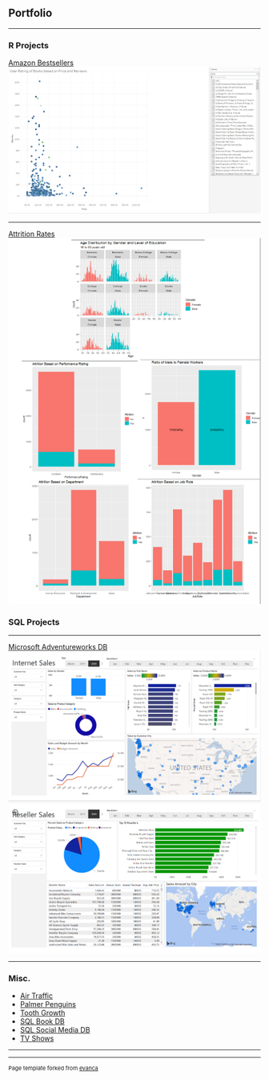 ## Portfolio

---

### R Projects

<a href="https://github.com/MichaelMoreno17/michaelmoreno17.github.io/tree/master/Projects/Project_1" target="_blank">Amazon Bestsellers</a>
<img src="images/Amazon BestSellers.png?raw=true"/>

---
<a href="https://github.com/MichaelMoreno17/michaelmoreno17.github.io/tree/master/Projects/Project_2" target="_blank">Attrition Rates</a>
<img src="images/Attrition Rate Graphs.png?raw=true"/>

### SQL Projects

---
<a href="https://github.com/MichaelMoreno17/michaelmoreno17.github.io/tree/master/Projects/Project_3" target="_blank">Microsoft Adventureworks DB</a>
<img src="images/Internet Sales.png?raw=true"/>
<img src="images/Reseller Sales.png?raw=true"/>

---

### Misc.

- <a href="https://github.com/MichaelMoreno17/michaelmoreno17.github.io/tree/master/Projects/Project_4" target="_blank">Air Traffic</a>
- <a href="https://github.com/MichaelMoreno17/michaelmoreno17.github.io/tree/master/Projects/Project_5" target="_blank">Palmer Penguins</a>
- <a href="https://github.com/MichaelMoreno17/michaelmoreno17.github.io/tree/master/Projects/Project_6" target="_blank">Tooth Growth</a>
- <a href="https://github.com/MichaelMoreno17/michaelmoreno17.github.io/tree/master/Projects/Project_7" target="_blank">SQL Book DB</a>
- <a href="https://github.com/MichaelMoreno17/michaelmoreno17.github.io/tree/master/Projects/Project_8" target="_blank">SQL Social Media DB</a>
- <a href="https://github.com/MichaelMoreno17/michaelmoreno17.github.io/tree/master/Projects/Project_9" target="_blank">TV Shows</a>

---




---
<p style="font-size:11px">Page template forked from <a href="https://github.com/evanca/quick-portfolio">evanca</a></p>
<!-- Remove above link if you don't want to attibute -->
